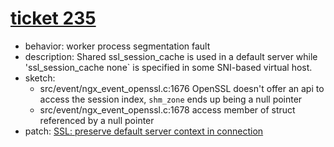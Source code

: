 # [ticket 235](https://trac.nginx.org/nginx/ticket/235)
- behavior: worker process segmentation fault
- description: Shared ssl_session_cache is used in a default server while 'ssl_session_cache none` is specified in some SNI-based virtual host.
- sketch:
  - src/event/ngx_event_openssl.c:1676 OpenSSL doesn't offer an api to access the session index, `shm_zone` ends up being a null pointer
  - src/event/ngx_event_openssl.c:1678 access member of struct referenced by a null pointer
- patch: [SSL: preserve default server context in connection](https://trac.nginx.org/nginx/changeset/97f102a13f3373ed27d1d0d8f78ac9af8d88a0ff/nginx)
